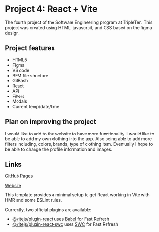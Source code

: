 # Project 4: React + Vite

The fourth project of the Software Engineering program at TripleTen. This project was created using HTML, javascrpit, and CSS based on the figma design.

## Project features

- HTML5
- Figma
- VS code
- BEM file structure
- GitBash
- React
- API
- Filters
- Modals
- Current temp/date/time

## Plan on improving the project

I would like to add to the website to have more functionality. I would like to be able to add my own clothing into the app. Also being able to add more filters including, colors, brands, type of clothing item. Eventually I hope to be able to change the profile information and images.

## Links

[GitHub Pages](https://github.com/jadynwilson/se_project_react)

[Website](https://jadynwilson.github.io/se_project_react//)

This template provides a minimal setup to get React working in Vite with HMR and some ESLint rules.

Currently, two official plugins are available:

- [@vitejs/plugin-react](https://github.com/vitejs/vite-plugin-react/blob/main/packages/plugin-react/README.md) uses [Babel](https://babeljs.io/) for Fast Refresh
- [@vitejs/plugin-react-swc](https://github.com/vitejs/vite-plugin-react-swc) uses [SWC](https://swc.rs/) for Fast Refresh
